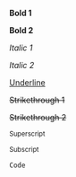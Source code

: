 **Bold 1**

**Bold 2**

*Italic 1*

*Italic 2*

<ins>Underline</ins>

~~Strikethrough 1~~

~~Strikethrough 2~~

<sup>Superscript</sup>

<sub>Subscript</sub>

`Code`